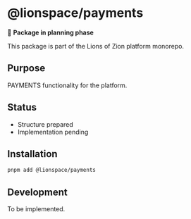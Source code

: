 # @lionspace/payments

🚧 **Package in planning phase**

This package is part of the Lions of Zion platform monorepo.

## Purpose
PAYMENTS functionality for the platform.

## Status
- Structure prepared
- Implementation pending

## Installation
```bash
pnpm add @lionspace/payments
```

## Development
To be implemented.

